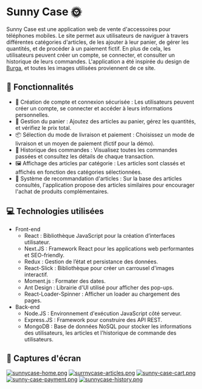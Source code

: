 # Sunny Case 🌞
Sunny Case est une application web de vente d'accessoires pour téléphones mobiles. Le site permet aux utilisateurs de naviguer à travers différentes catégories d'articles, de les ajouter à leur panier, de gérer les quantités, et de procéder à un paiement fictif. En plus de cela, les utilisateurs peuvent créer un compte, se connecter, et consulter un historique de leurs commandes. L'application a été inspirée du design de [Burga](https://burga.fr/), et toutes les images utilisées proviennent de ce site.

## 🌟 Fonctionnalités 
- 🔐 Création de compte et connexion sécurisée : Les utilisateurs peuvent créer un compte, se connecter et accéder à leurs informations personnelles.
- 🛒 Gestion du panier : Ajoutez des articles au panier, gérez les quantités, et vérifiez le prix total.
- 📦 Sélection du mode de livraison et paiement : Choisissez un mode de livraison et un moyen de paiement (fictif pour la démo).
- 📜 Historique des commandes : Visualisez toutes les commandes passées et consultez les détails de chaque transaction.
- 🖼️ Affichage des articles par catégorie : Les articles sont classés et affichés en fonction des catégories sélectionnées.
- 🔄 Système de recommandation d'articles : Sur la base des articles consultés, l'application propose des articles similaires pour encourager l'achat de produits complémentaires.

## 💻 Technologies utilisées
 - Front-end
   - React : Bibliothèque JavaScript pour la création d’interfaces utilisateur.
   - Next.JS : Framework React pour les applications web performantes et SEO-friendly.
   - Redux : Gestion de l’état et persistance des données.
   - React-Slick : Bibliothèque pour créer un carrousel d'images interactif.
   - Moment.js : Formater des dates.
   - Ant Design : Librairie d'UI utilisé pour afficher des pop-ups.
   - React-Loader-Spinner  : Afficher un loader au chargement des pages.
 - Back-end
    - Node.JS : Environnement d'exécution JavaScript côté serveur.
    - Express.JS : Framework pour construire des API REST.
    - MongoDB : Base de données NoSQL pour stocker les informations des utilisateurs, les articles et l'historique de commande des utilisateurs.

## 📸 Captures d'écran
[![sunnycase-home.png](https://i.postimg.cc/XJ0Xx2kY/sunnycase-home.png)](https://postimg.cc/8Ft1zmY2)
[![surrnycase-articles.png](https://i.postimg.cc/G3Td9PFM/surrnycase-articles.png)](https://postimg.cc/6TKDmv1R)
[![sunny-case-cart.png](https://i.postimg.cc/c13GdxW2/sunny-case-cart.png)](https://postimg.cc/14yjHZfr)
[![sunny-case-payment.png](https://i.postimg.cc/zvCQKfXf/sunny-case-payment.png)](https://postimg.cc/p5dktRjN)
[![sunnycase-history.png](https://i.postimg.cc/1zb7dF8t/sunnycase-history.png)](https://postimg.cc/qtXGhzXV)
